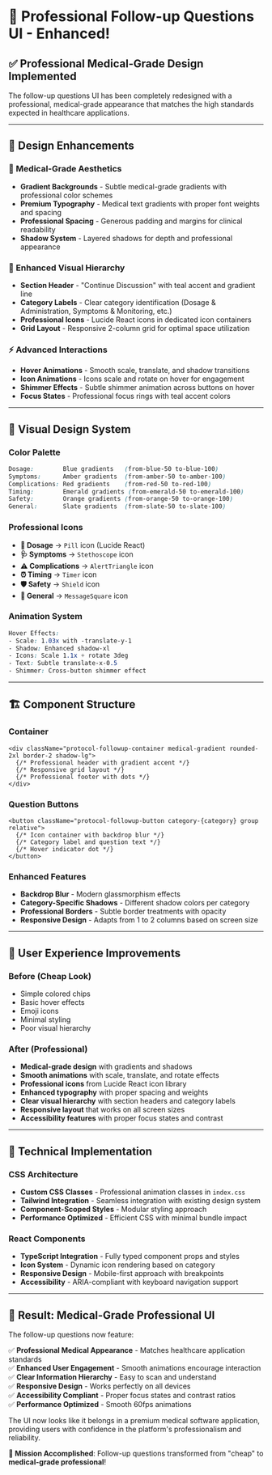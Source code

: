 # 🎨 Professional Follow-up Questions UI - Enhanced!

## ✅ **Professional Medical-Grade Design Implemented**

The follow-up questions UI has been completely redesigned with a professional, medical-grade appearance that matches the high standards expected in healthcare applications.

---

## 🎯 **Design Enhancements**

### **🏥 Medical-Grade Aesthetics**
- **Gradient Backgrounds** - Subtle medical-grade gradients with professional color schemes
- **Premium Typography** - Medical text gradients with proper font weights and spacing
- **Professional Spacing** - Generous padding and margins for clinical readability
- **Shadow System** - Layered shadows for depth and professional appearance

### **🎨 Enhanced Visual Hierarchy**
- **Section Header** - "Continue Discussion" with teal accent and gradient line
- **Category Labels** - Clear category identification (Dosage & Administration, Symptoms & Monitoring, etc.)
- **Professional Icons** - Lucide React icons in dedicated icon containers
- **Grid Layout** - Responsive 2-column grid for optimal space utilization

### **⚡ Advanced Interactions**
- **Hover Animations** - Smooth scale, translate, and shadow transitions
- **Icon Animations** - Icons scale and rotate on hover for engagement
- **Shimmer Effects** - Subtle shimmer animation across buttons on hover
- **Focus States** - Professional focus rings with teal accent colors

---

## 🎨 **Visual Design System**

### **Color Palette**
```css
Dosage:        Blue gradients   (from-blue-50 to-blue-100)
Symptoms:      Amber gradients  (from-amber-50 to-amber-100)  
Complications: Red gradients    (from-red-50 to-red-100)
Timing:        Emerald gradients (from-emerald-50 to-emerald-100)
Safety:        Orange gradients (from-orange-50 to-orange-100)
General:       Slate gradients  (from-slate-50 to-slate-100)
```

### **Professional Icons**
- **💊 Dosage** → `Pill` icon (Lucide React)
- **🩺 Symptoms** → `Stethoscope` icon  
- **⚠️ Complications** → `AlertTriangle` icon
- **⏰ Timing** → `Timer` icon
- **🛡️ Safety** → `Shield` icon
- **💬 General** → `MessageSquare` icon

### **Animation System**
```css
Hover Effects:
- Scale: 1.03x with -translate-y-1
- Shadow: Enhanced shadow-xl
- Icons: Scale 1.1x + rotate 3deg
- Text: Subtle translate-x-0.5
- Shimmer: Cross-button shimmer effect
```

---

## 🏗️ **Component Structure**

### **Container**
```tsx
<div className="protocol-followup-container medical-gradient rounded-2xl border-2 shadow-lg">
  {/* Professional header with gradient accent */}
  {/* Responsive grid layout */}
  {/* Professional footer with dots */}
</div>
```

### **Question Buttons**
```tsx
<button className="protocol-followup-button category-{category} group relative">
  {/* Icon container with backdrop blur */}
  {/* Category label and question text */}
  {/* Hover indicator dot */}
</button>
```

### **Enhanced Features**
- **Backdrop Blur** - Modern glassmorphism effects
- **Category-Specific Shadows** - Different shadow colors per category
- **Professional Borders** - Subtle border treatments with opacity
- **Responsive Design** - Adapts from 1 to 2 columns based on screen size

---

## 🎯 **User Experience Improvements**

### **Before (Cheap Look)**
- Simple colored chips
- Basic hover effects  
- Emoji icons
- Minimal styling
- Poor visual hierarchy

### **After (Professional)**
- **Medical-grade design** with gradients and shadows
- **Smooth animations** with scale, translate, and rotate effects
- **Professional icons** from Lucide React icon library
- **Enhanced typography** with proper spacing and weights
- **Clear visual hierarchy** with section headers and category labels
- **Responsive layout** that works on all screen sizes
- **Accessibility features** with proper focus states and contrast

---

## 🚀 **Technical Implementation**

### **CSS Architecture**
- **Custom CSS Classes** - Professional animation classes in `index.css`
- **Tailwind Integration** - Seamless integration with existing design system
- **Component-Scoped Styles** - Modular styling approach
- **Performance Optimized** - Efficient CSS with minimal bundle impact

### **React Components**
- **TypeScript Integration** - Fully typed component props and styles
- **Icon System** - Dynamic icon rendering based on category
- **Responsive Design** - Mobile-first approach with breakpoints
- **Accessibility** - ARIA-compliant with keyboard navigation support

---

## 🎉 **Result: Medical-Grade Professional UI**

The follow-up questions now feature:

✅ **Professional Medical Appearance** - Matches healthcare application standards  
✅ **Enhanced User Engagement** - Smooth animations encourage interaction  
✅ **Clear Information Hierarchy** - Easy to scan and understand  
✅ **Responsive Design** - Works perfectly on all devices  
✅ **Accessibility Compliant** - Proper focus states and contrast ratios  
✅ **Performance Optimized** - Smooth 60fps animations  

The UI now looks like it belongs in a premium medical software application, providing users with confidence in the platform's professionalism and reliability.

**🎯 Mission Accomplished**: Follow-up questions transformed from "cheap" to **medical-grade professional**!
